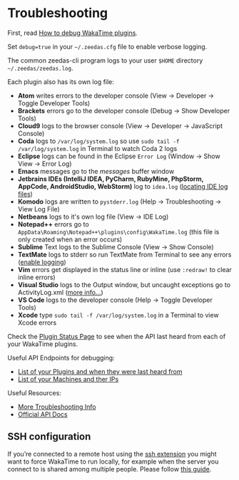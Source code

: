 # Troubleshooting

First, read [How to debug WakaTime plugins][faq debug plugins].

Set `debug=true` in your `~/.zeedas.cfg` file to enable verbose logging.

The common zeedas-cli program logs to your user `$HOME` directory `~/.zeedas/zeedas.log`.

Each plugin also has its own log file:

* **Atom** writes errors to the developer console (View -> Developer -> Toggle Developer Tools)
* **Brackets** errors go to the developer console (Debug -> Show Developer Tools)
* **Cloud9** logs to the browser console (View -> Developer -> JavaScript Console)
* **Coda** logs to `/var/log/system.log` so use `sudo tail -f /var/log/system.log` in Terminal to watch Coda 2 logs
* **Eclipse** logs can be found in the Eclipse `Error Log` (Window -> Show View -> Error Log)
* **Emacs** messages go to the *messages* buffer window
* **Jetbrains IDEs (IntelliJ IDEA, PyCharm, RubyMine, PhpStorm, AppCode, AndroidStudio, WebStorm)** log to `idea.log` ([locating IDE log files][locating IDE log files])
* **Komodo** logs are written to `pystderr.log` (Help -> Troubleshooting -> View Log File)
* **Netbeans** logs to it's own log file (View -> IDE Log)
* **Notepad++** errors go to `AppData\Roaming\Notepad++\plugins\config\WakaTime.log` (this file is only created when an error occurs)
* **Sublime** Text logs to the Sublime Console (View -> Show Console)
* **TextMate** logs to stderr so run TextMate from Terminal to see any errors ([enable logging](https://github.com/textmate/textmate/wiki/Enable-Logging))
* **Vim** errors get displayed in the status line or inline (use `:redraw!` to clear inline errors)
* **Visual Studio** logs to the Output window, but uncaught exceptions go to ActivityLog.xml ([more info...](http://blogs.msdn.com/b/visualstudio/archive/2010/02/24/troubleshooting-with-the-activity-log.aspx))
* **VS Code** logs to the developer console (Help -> Toggle Developer Tools)
* **Xcode** type `sudo tail -f /var/log/system.log` in a Terminal to view Xcode errors

Check the [Plugin Status Page](https://zeedas.com/plugins/status) to see when the API last heard from each of your WakaTime plugins.

Useful API Endpoints for debugging:

* [List of your Plugins and when they were last heard from](https://zeedas.com/api/v1/users/current/user_agents)
* [List of your Machines and ther IPs](https://zeedas.com/api/v1/users/current/machine_names)

Useful Resources:

* [More Troubleshooting Info][faq debug plugins]
* [Official API Docs][api docs]

[faq debug plugins]: https://zeedas.com/faq#debug-plugins
[api docs]: https://zeedas.com/developers/
[locating IDE log files]: https://intellij-support.jetbrains.com/hc/en-us/articles/207241085-Locating-IDE-log-files

## SSH configuration

If you’re connected to a remote host using the [ssh extension](https://code.visualstudio.com/docs/remote/ssh) you might want to force WakaTime to run locally, for example when the server you connect to is shared among multiple people. Please follow [this guide](https://code.visualstudio.com/docs/remote/ssh#_advanced-forcing-an-extension-to-run-locally-remotely).
